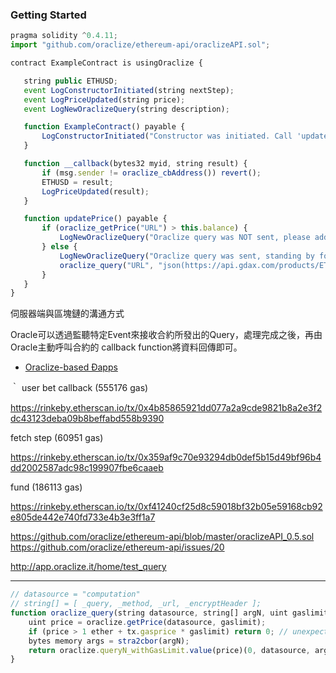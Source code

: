 
### Getting Started


```js
pragma solidity ^0.4.11;
import "github.com/oraclize/ethereum-api/oraclizeAPI.sol";

contract ExampleContract is usingOraclize {

   string public ETHUSD;
   event LogConstructorInitiated(string nextStep);
   event LogPriceUpdated(string price);
   event LogNewOraclizeQuery(string description);

   function ExampleContract() payable {
       LogConstructorInitiated("Constructor was initiated. Call 'updatePrice()' to send the Oraclize Query.");
   }

   function __callback(bytes32 myid, string result) {
       if (msg.sender != oraclize_cbAddress()) revert();
       ETHUSD = result;
       LogPriceUpdated(result);
   }

   function updatePrice() payable {
       if (oraclize_getPrice("URL") > this.balance) {
           LogNewOraclizeQuery("Oraclize query was NOT sent, please add some ETH to cover for the query fee");
       } else {
           LogNewOraclizeQuery("Oraclize query was sent, standing by for the answer..");
           oraclize_query("URL", "json(https://api.gdax.com/products/ETH-USD/ticker).price");
       }
   }
}
```

伺服器端與區塊鏈的溝通方式

Oracle可以透過監聽特定Event來接收合約所發出的Query，處理完成之後，再由Oracle主動呼叫合約的 callback function將資料回傳即可。

* [Oraclize-based Ðapps](http://dapps.oraclize.it/)

｀
user bet callback (555176 gas)

https://rinkeby.etherscan.io/tx/0x4b85865921dd077a2a9cde9821b8a2e3f2dc43123deba09b8beffabd558b9390

fetch step (60951 gas)

https://rinkeby.etherscan.io/tx/0x359af9c70e93294db0def5b15d49bf96b4dd2002587adc98c199907fbe6caaeb

fund (186113 gas)

https://rinkeby.etherscan.io/tx/0xf41240cf25d8c59018bf32b05e59168cb92e805de442e740fd733e4b3e3ff1a7


<https://github.com/oraclize/ethereum-api/blob/master/oraclizeAPI_0.5.sol>
<https://github.com/oraclize/ethereum-api/issues/20>

<http://app.oraclize.it/home/test_query>

---


```js
// datasource = "computation"
// string[] = [ _query, _method, _url, _encryptHeader ];
function oraclize_query(string datasource, string[] argN, uint gaslimit) oraclizeAPI internal returns (bytes32 id){
    uint price = oraclize.getPrice(datasource, gaslimit);
    if (price > 1 ether + tx.gasprice * gaslimit) return 0; // unexpectedly high price
    bytes memory args = stra2cbor(argN);
    return oraclize.queryN_withGasLimit.value(price)(0, datasource, args, gaslimit);
}
```